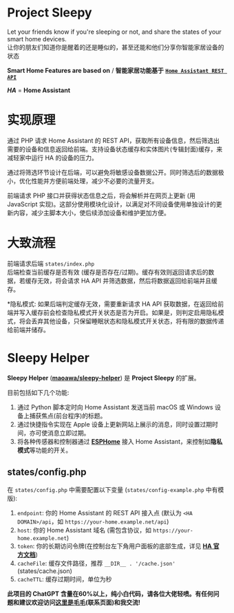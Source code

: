 # Project Sleepy
Let your friends know if you're sleeping or not, and share the states of your smart home devices.  
让你的朋友们知道你是醒着的还是睡似的，甚至还能和他们分享你智能家居设备的状态

**Smart Home Features are based on** / **智能家居功能基于** [**`Home Assistant REST API`**](https://developers.home-assistant.io/docs/api/rest/)

*****HA***** = **Home Assistant**

# 实现原理

通过 PHP 请求 Home Assistant 的 REST API，获取所有设备信息，然后筛选出需要的设备和信息返回给前端。支持设备状态缓存和实体图片(专辑封面)缓存，来减轻家中运行 HA 的设备的压力。

通过将筛选环节设计在后端，可以避免将敏感设备数据公开。同时筛选后的数据极小，优化性能并方便前端处理，减少不必要的流量开支。

前端请求 PHP 接口并获得状态信息之后，将会解析并在网页上更新 (用 JavaScript 实现)。这部分使用模块化设计，以满足对不同设备使用单独设计的更新内容，减少主脚本大小，使后续添加设备和维护更加方便。

# 大致流程
前端请求后端 `states/index.php`  
后端检查当前缓存是否有效 (缓存是否存在/过期)。缓存有效则返回请求后的数据，若缓存无效，将会请求 HA API 并筛选数据，然后将数据返回给前端并且缓存。

*隐私模式: 如果后端判定缓存无效，需要重新请求 HA API 获取数据，在返回给前端并写入缓存前会检查隐私模式开关状态是否为开启。如果是，则判定启用隐私模式，将会丢弃其他设备，只保留睡眠状态和隐私模式开关状态，将有限的数据传递给前端并储存。

# Sleepy Helper
**Sleepy Helper** ([**maoawa/sleepy-helper**](https://github.com/maoawa/sleepy-helper)) 是 **Project Sleepy** 的扩展。

目前包括如下几个功能:  
1. 通过 Python 脚本定时向 Home Assistant 发送当前 macOS 或 Windows 设备上捕获焦点(前台程序)的标题。
2. 通过快捷指令实现在 Apple 设备上更新网站上展示的消息，同时设置过期时间，亦可使消息立即过期。
3. 将各种传感器和控制器通过 [**ESPHome**](https://esphome.io) 接入 Home Assistant，来控制如**隐私模式**等功能的开关。

## states/config.php
在 `states/config.php` 中需要配置以下变量 (`states/config-example.php` 中有模版):  
1. `endpoint`: 你的 Home Assistant 的 REST API 接入点 (默认为 `<HA DOMAIN>/api`，如 `https://your-home.example.net/api`)
2. `host`: 你的 Home Assistant 域名 (需包含协议，如 `https://your-home.example.net`)
3. `token`: 你的长期访问令牌(在控制台左下角用户面板的底部生成，详见 [**HA 官方文档**](https://developers.home-assistant.io/docs/auth_api/#long-lived-access-token))
4. `cacheFile`: 缓存文件路径，推荐 `__DIR__ . '/cache.json'` (states/cache.json)
5. `cacheTTL`: 缓存过期时间，单位为秒


**此项目的 ChatGPT 含量在60%以上，纯小白代码，请各位大佬轻喷。有任何问题和建议欢迎访问[这里是毛毛](https://maao.cc/)(联系页面)和我交流!**